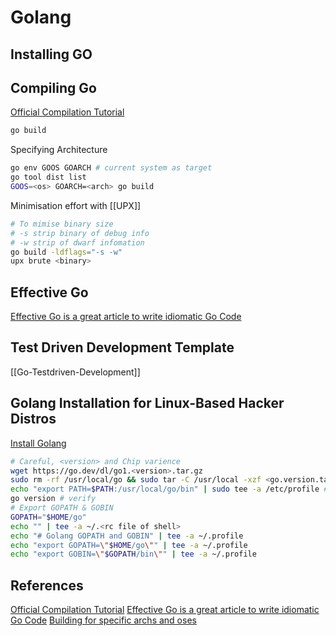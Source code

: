 # Golang 
## Installing GO

## Compiling Go
[Official Compilation Tutorial](https://go.dev/doc/tutorial/compile-install)
```bash
go build 
```

Specifying Architecture
```bash
go env GOOS GOARCH # current system as target
go tool dist list
GOOS=<os> GOARCH=<arch> go build
```


Minimisation effort with [[UPX]]
```bash
# To mimise binary size
# -s strip binary of debug info
# -w strip of dwarf infomation
go build -ldflags="-s -w"
upx brute <binary>
```

## Effective Go
[Effective Go is a great article to write idiomatic Go Code](https://go.dev/doc/effective_go)

## Test Driven Development Template
[[Go-Testdriven-Development]]

## Golang Installation for Linux-Based Hacker Distros

[Install Golang](https://go.dev/doc/install)
```bash
# Careful, <version> and Chip varience
wget https://go.dev/dl/go1.<version>.tar.gz
sudo rm -rf /usr/local/go && sudo tar -C /usr/local -xzf <go.version.tar.gz>
echo "export PATH=$PATH:/usr/local/go/bin" | sudo tee -a /etc/profile # or $HOME.profile for single user
go version # verify
# Export GOPATH & GOBIN
GOPATH="$HOME/go"
echo "" | tee -a ~/.<rc file of shell> 
echo "# Golang GOPATH and GOBIN" | tee -a ~/.profile
echo "export GOPATH=\"$HOME/go\"" | tee -a ~/.profile
echo "export GOBIN=\"$GOPATH/bin\"" | tee -a ~/.profile

```


## References
[Official Compilation Tutorial](https://go.dev/doc/tutorial/compile-install)
[Effective Go is a great article to write idiomatic Go Code](https://go.dev/doc/effective_go)
[Building for specific archs and oses](https://www.digitalocean.com/community/tutorials/building-go-applications-for-different-operating-systems-and-architectures)
